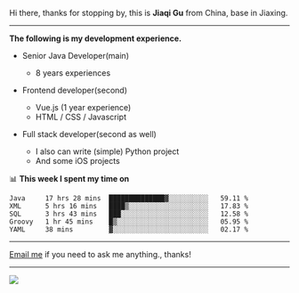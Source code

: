 Hi there, thanks for stopping by, this is **Jiaqi Gu** from China, base in Jiaxing.

---

**The following is my development experience.**

- Senior Java Developer(main)
  - 8 years experiences

- Frontend developer(second)
  - Vue.js (1 year experience)
  - HTML / CSS / Javascript
  
- Full stack developer(second as well)
  - I also can write (simple) Python project
  - And some iOS projects

📊 **This week I spent my time on**
<!--START_SECTION:waka-->
```text
Java     17 hrs 28 mins  ██████████████▓░░░░░░░░░░   59.11 % 
XML      5 hrs 16 mins   ████▒░░░░░░░░░░░░░░░░░░░░   17.83 % 
SQL      3 hrs 43 mins   ███░░░░░░░░░░░░░░░░░░░░░░   12.58 % 
Groovy   1 hr 45 mins    █▒░░░░░░░░░░░░░░░░░░░░░░░   05.95 % 
YAML     38 mins         ▓░░░░░░░░░░░░░░░░░░░░░░░░   02.17 % 
```
<!--END_SECTION:waka-->

---

[Email me](mailto:droidqw@gmail.com?subject=Hiring_from_GitHub) if you need to ask me anything., thanks!

---

![]( https://visitor-badge.glitch.me/badge?page_id=githubgujiaqi)
